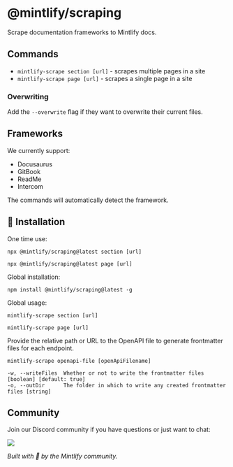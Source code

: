# @mintlify/scraping

Scrape documentation frameworks to Mintlify docs.

## Commands

- `mintlify-scrape section [url]` - scrapes multiple pages in a site
- `mintlify-scrape page [url]` - scrapes a single page in a site

### Overwriting

Add the `--overwrite` flag if they want to overwrite their current files.

## Frameworks

We currently support:

- Docusaurus
- GitBook
- ReadMe
- Intercom

The commands will automatically detect the framework.

## 🚀 Installation

One time use:

```
npx @mintlify/scraping@latest section [url]
```

```
npx @mintlify/scraping@latest page [url]
```

Global installation:

```
npm install @mintlify/scraping@latest -g
```

Global usage:

```
mintlify-scrape section [url]
```

```
mintlify-scrape page [url]
```

Provide the relative path or URL to the OpenAPI file to generate frontmatter files for each endpoint.

```
mintlify-scrape openapi-file [openApiFilename]

-w, --writeFiles  Whether or not to write the frontmatter files [boolean] [default: true]
-o, --outDir      The folder in which to write any created frontmatter files [string]
```

## Community

Join our Discord community if you have questions or just want to chat:

[![](https://dcbadge.vercel.app/api/server/ACREKdwjG5)](https://discord.gg/ACREKdwjG5)

_Built with 💚 by the Mintlify community._
